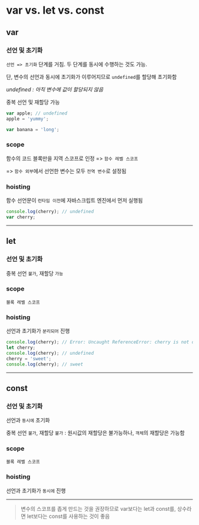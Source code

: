 # var vs. let vs. const

## var

### **선언 및 초기화**

`선언 => 초기화` 단계를 거침. 두 단계를 동시에 수행하는 것도 가능.

단, 변수의 선언과 동시에 초기화가 이루어지므로 `undefined`를 할당해 초기화함

_undefined : 아직 변수에 값이 할당되지 않음_

중복 선언 및 재할당 가능

```js
var apple; // undefined
apple = 'yummy';

var banana = 'long';
```

### **scope**

함수의 코드 블록만을 지역 스코프로 인정 => `함수 레벨 스코프`

=> `함수 외부`에서 선언한 변수는 모두 `전역 변수`로 설정됨

### **hoisting**

함수 선언문이 `런타임 이전`에 자바스크립트 엔진에서 먼저 실행됨

```js
console.log(cherry); // undefined
var cherry;
```

---

## let

### **선언 및 초기화**

중복 선언 `불가`, 재할당 `가능`

### **scope**

`블록 레벨 스코프`

### **hoisting**

선언과 초기화가 `분리되어` 진행

```js
console.log(cherry); // Error: Uncaught ReferenceError: cherry is not defined
let cherry;
console.log(cherry); // undefined
cherry = 'sweet';
console.log(cherry); // sweet
```

---

## const

### **선언 및 초기화**

선언과 `동시에` 초기화

중복 선언 `불가`, 재할당 `불가` : 원시값의 재할당은 불가능하나, `객체`의 재할당은 가능함

### **scope**

`블록 레벨 스코프`

### **hoisting**

선언과 초기화가 `동시에` 진행

---

> 변수의 스코프를 좁게 만드는 것을 권장하므로 var보다는 let과 const를, 상수라면 let보다는 const를 사용하는 것이 좋음
